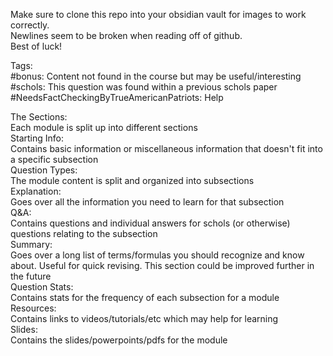 Make sure to clone this repo into your obsidian vault for images to work correctly.  
Newlines seem to be broken when reading off of github.  
Best of luck!  

Tags:  
	#bonus: Content not found in the course but may be useful/interesting  
	#schols: This question was found within a previous schols paper  
	#NeedsFactCheckingByTrueAmericanPatriots: Help  

The Sections:  
	Each module is split up into different sections  
	Starting Info:  
		Contains basic information or miscellaneous information that doesn't fit into a specific subsection  
	Question Types:  
		The module content is split and organized into subsections   
		Explanation:  
			Goes over all the information you need to learn for that subsection  
		Q&A:  
			Contains questions and individual answers for schols (or otherwise) questions relating to the subsection  
	Summary:  
		Goes over a long list of terms/formulas you should recognize and know about. Useful for quick revising. This section could be improved further in the future  
	Question Stats:  
		Contains stats for the frequency of each subsection for a module  
	Resources:  
		Contains links to videos/tutorials/etc which may help for learning  
	Slides:  
		Contains the slides/powerpoints/pdfs for the module  
